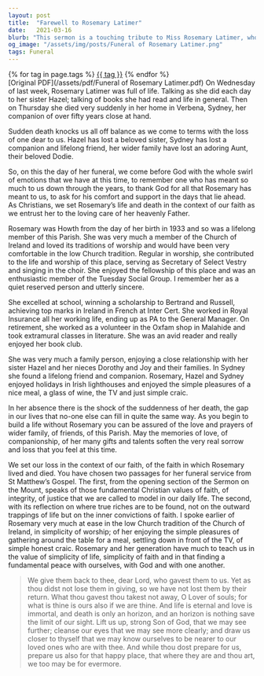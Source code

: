 ```yaml
---
layout: post
title:  "Farewell to Rosemary Latimer"
date:   2021-03-16
blurb: "This sermon is a touching tribute to Miss Rosemary Latimer, who passed away suddenly in March 2021. It reflects on her life, her contributions to her community, and her faith. The sermon also provides comfort and support to those grieving her loss, reminding them of the eternal nature of love and life."
og_image: "/assets/img/posts/Funeral of Rosemary Latimer.png"
tags: Funeral
---    
```

<div class="tag-pills">
    {% for tag in page.tags %}
    <a href="{{ site.baseurl }}/tag/{{ tag | slugify }}" class="tag-pill">{{ tag }}</a>
    {% endfor %}
</div>
[Original PDF](/assets/pdf/Funeral of Rosemary Latimer.pdf)
On Wednesday of last week, Rosemary Latimer was full of life. Talking as she did each day to her sister Hazel; talking of books she had read and life in general. Then on Thursday she died very suddenly in her home in Verbena, Sydney, her companion of over fifty years close at hand.

Sudden death knocks us all off balance as we come to terms with the loss of one dear to us. Hazel has lost a beloved sister, Sydney has lost a companion and lifelong friend, her wider family have lost an adoring Aunt, their beloved Dodie.

So, on this the day of her funeral, we come before God with the whole swirl of emotions that we have at this time, to remember one who has meant so much to us down through the years, to thank God for all that Rosemary has meant to us, to ask for his comfort and support in the days that lie ahead. As Christians, we set Rosemary’s life and death in the context of our faith as we entrust her to the loving care of her heavenly Father.

Rosemary was Howth from the day of her birth in 1933 and so was a lifelong member of this Parish. She was very much a member of the Church of Ireland and loved its traditions of worship and would have been very comfortable in the low Church tradition. Regular in worship, she contributed to the life and worship of this place, serving as Secretary of Select Vestry and singing in the choir. She enjoyed the fellowship of this place and was an enthusiastic member of the Tuesday Social Group. I remember her as a quiet reserved person and utterly sincere.

She excelled at school, winning a scholarship to Bertrand and Russell, achieving top marks in Ireland in French at Inter Cert. She worked in Royal Insurance all her working life, ending up as PA to the General Manager. On retirement, she worked as a volunteer in the Oxfam shop in Malahide and took extramural classes in literature. She was an avid reader and really enjoyed her book club.

She was very much a family person, enjoying a close relationship with her sister Hazel and her nieces Dorothy and Joy and their families. In Sydney she found a lifelong friend and companion. Rosemary, Hazel and Sydney enjoyed holidays in Irish lighthouses and enjoyed the simple pleasures of a nice meal, a glass of wine, the TV and just simple craic.

In her absence there is the shock of the suddenness of her death, the gap in our lives that no-one else can fill in quite the same way. As you begin to build a life without Rosemary you can be assured of the love and prayers of wider family, of friends, of this Parish. May the memories of love, of companionship, of her many gifts and talents soften the very real sorrow and loss that you feel at this time.

We set our loss in the context of our faith, of the faith in which Rosemary lived and died. You have chosen two passages for her funeral service from St Matthew’s Gospel. The first, from the opening section of the Sermon on the Mount, speaks of those fundamental Christian values of faith, of integrity, of justice that we are called to model in our daily life. The second, with its reflection on where true riches are to be found, not on the outward trappings of life but on the inner convictions of faith. I spoke earlier of Rosemary very much at ease in the low Church tradition of the Church of Ireland, in simplicity of worship; of her enjoying the simple pleasures of gathering around the table for a meal, settling down in front of the TV, of simple honest craic. Rosemary and her generation have much to teach us in the value of simplicity of life, simplicity of faith and in that finding a fundamental peace with ourselves, with God and with one another.

> We give them back to thee, dear Lord, who gavest them to us. Yet as thou didst not lose them in giving, so we have not lost them by their return. What thou gavest thou takest not away, O Lover of souls; for what is thine is ours also if we are thine. And life is eternal and love is immortal, and death is only an horizon, and an horizon is nothing save the limit of our sight. Lift us up, strong Son of God, that we may see further; cleanse our eyes that we may see more clearly; and draw us closer to thyself that we may know ourselves to be nearer to our loved ones who are with thee. And while thou dost prepare for us, prepare us also for that happy place, that where they are and thou art, we too may be for evermore.
